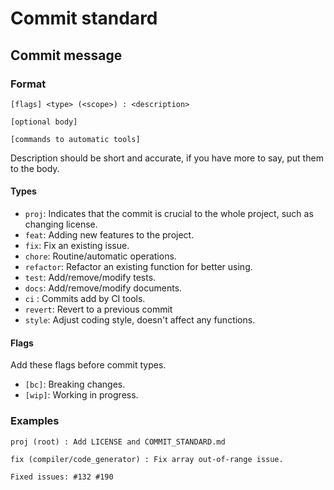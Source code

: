 # Commit standard

## Commit message

### Format

```
[flags] <type> (<scope>) : <description>

[optional body]

[commands to automatic tools]
```

Description should be short and accurate,
if you have more to say, put them to the body.

#### Types

- `proj`: Indicates that the commit is crucial to the whole project, such as changing license.
- `feat`: Adding new features to the project.
- `fix`: Fix an existing issue.
- `chore`: Routine/automatic operations.
- `refactor`: Refactor an existing function for better using.
- `test`: Add/remove/modify tests.
- `docs`: Add/remove/modify documents.
- `ci` : Commits add by CI tools.
- `revert`: Revert to a previous commit
- `style`: Adjust coding style, doesn't affect any functions.

#### Flags

Add these flags before commit types.

- `[bc]`: Breaking changes.
- `[wip]`: Working in progress.

### Examples

```
proj (root) : Add LICENSE and COMMIT_STANDARD.md

```

```
fix (compiler/code_generator) : Fix array out-of-range issue.

Fixed issues: #132 #190
```
